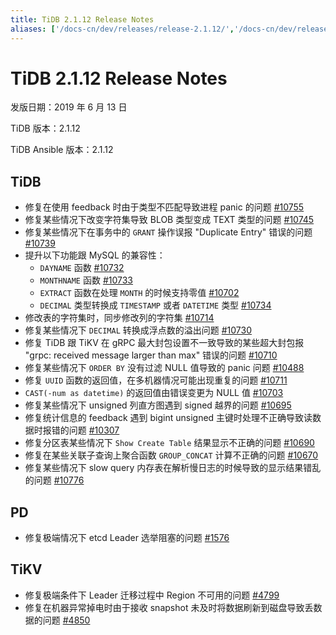 ```yaml
---
title: TiDB 2.1.12 Release Notes
aliases: ['/docs-cn/dev/releases/release-2.1.12/','/docs-cn/dev/releases/2.1.12/']
---
```


# TiDB 2.1.12 Release Notes

发版日期：2019 年 6 月 13 日

TiDB 版本：2.1.12

TiDB Ansible 版本：2.1.12

## TiDB

- 修复在使用 feedback 时由于类型不匹配导致进程 panic 的问题 [#10755](https://github.com/pingcap/tidb/pull/10755)
- 修复某些情况下改变字符集导致 BLOB 类型变成 TEXT 类型的问题 [#10745](https://github.com/pingcap/tidb/pull/10745)
- 修复某些情况下在事务中的 `GRANT` 操作误报 "Duplicate Entry" 错误的问题 [#10739](https://github.com/pingcap/tidb/pull/10739)
- 提升以下功能跟 MySQL 的兼容性：
    - `DAYNAME` 函数 [#10732](https://github.com/pingcap/tidb/pull/10732)
    - `MONTHNAME` 函数 [#10733](https://github.com/pingcap/tidb/pull/10733)
    - `EXTRACT` 函数在处理 `MONTH` 的时候支持零值 [#10702](https://github.com/pingcap/tidb/pull/10702)
    - `DECIMAL` 类型转换成 `TIMESTAMP` 或者 `DATETIME` 类型 [#10734](https://github.com/pingcap/tidb/pull/10734)
- 修改表的字符集时，同步修改列的字符集 [#10714](https://github.com/pingcap/tidb/pull/10714)
- 修复某些情况下 `DECIMAL` 转换成浮点数的溢出问题 [#10730](https://github.com/pingcap/tidb/pull/10730)
- 修复 TiDB 跟 TiKV 在 gRPC 最大封包设置不一致导致的某些超大封包报 "grpc: received message larger than max" 错误的问题 [#10710](https://github.com/pingcap/tidb/pull/10710)
- 修复某些情况下 `ORDER BY` 没有过滤 NULL 值导致的 panic 问题 [#10488](https://github.com/pingcap/tidb/pull/10488)
- 修复 `UUID` 函数的返回值，在多机器情况可能出现重复的问题 [#10711](https://github.com/pingcap/tidb/pull/10711)
- `CAST(-num as datetime)` 的返回值由错误变更为 NULL 值 [#10703](https://github.com/pingcap/tidb/pull/10703)
- 修复某些情况下 unsigned 列直方图遇到 signed 越界的问题 [#10695](https://github.com/pingcap/tidb/pull/10695)
- 修复统计信息的 feedback 遇到 bigint unsigned 主键时处理不正确导致读数据时报错的问题 [#10307](https://github.com/pingcap/tidb/pull/10307)
- 修复分区表某些情况下 `Show Create Table` 结果显示不正确的问题 [#10690](https://github.com/pingcap/tidb/pull/10690)
- 修复在某些关联子查询上聚合函数 `GROUP_CONCAT` 计算不正确的问题 [#10670](https://github.com/pingcap/tidb/pull/10670)
- 修复某些情况下 slow query 内存表在解析慢日志的时候导致的显示结果错乱的问题 [#10776](https://github.com/pingcap/tidb/pull/10776)

## PD

- 修复极端情况下 etcd Leader 选举阻塞的问题 [#1576](https://github.com/pingcap/pd/pull/1576)

## TiKV

- 修复极端条件下 Leader 迁移过程中 Region 不可用的问题 [#4799](https://github.com/tikv/tikv/pull/4734)
- 修复在机器异常掉电时由于接收 snapshot 未及时将数据刷新到磁盘导致丢数据的问题 [#4850](https://github.com/tikv/tikv/pull/4850)
